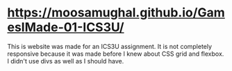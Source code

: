 # https://moosamughal.github.io/GamesIMade-01-ICS3U/

This is website was made for an ICS3U assignment. It is not completely responsive because it was made before I knew about CSS grid and flexbox. I didn't use divs as well as I should have.
